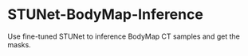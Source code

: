 # STUNet-BodyMap-Inference
Use fine-tuned STUNet to inference BodyMap CT samples and get the masks.
